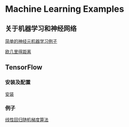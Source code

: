 # Machine Learning Examples


## 关于机器学习和神经网络

[简单的神经元机器学习例子](docs/NEUAL-NETWORK.md)

[欧几里得距离](docs/math/euclidean-distance.md)

## TensorFlow

### 安装及配置

[安装](docs/tf/INSTALL.md)


### 例子

[线性回归随机梯度算法](example/tf/linear-regression.py)
